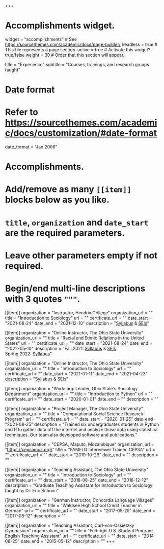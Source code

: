 +++
# Accomplishments widget.
widget = "accomplishments"  # See https://sourcethemes.com/academic/docs/page-builder/
headless = true  # This file represents a page section.
active = true  # Activate this widget? true/false
weight = 30  # Order that this section will appear.

title = "Experience"
subtitle = "Courses, trainings, and research groups taught"

# Date format
#   Refer to https://sourcethemes.com/academic/docs/customization/#date-format
date_format = "Jan 2006"

# Accomplishments.
#   Add/remove as many `[[item]]` blocks below as you like.
#   `title`, `organization` and `date_start` are the required parameters.
#   Leave other parameters empty if not required.
#   Begin/end multi-line descriptions with 3 quotes `"""`.

[[item]]
  organization = "Instructor, Hendrix College"
  organization_url = ""
  title = "Introduction to Sociology"
  url = ""
  certificate_url = ""
  date_start = "2021-08-24"
  date_end = "2021-12-10"
  description = "[Syllabus](/class/presentations/IntroToSoc_Fall2021_Syllabus_Axxe_Updated.pdf) & [SEIs](/teaching/presentations/Intro_Fall2021_Detailed.pdf)"

[[item]]
  organization = "Online Instructor, The Ohio State University"
  organization_url = ""
  title = "Racial and Ethnic Relations in the United States"
  url = ""
  certificate_url = ""
  date_start = "2021-08-24"
  date_end = "2022-05-10"
  description = "Fall 2021: [Syllabus](/teaching/presentations/RaceEthn_Syllabus_Fall2021.pdf) & [SEIs](/teaching/presentations/RaceEthnicity_Fall2021_Overview.pdf)<br> Spring 2022: [Syllabus](/teaching/presentations/RaceEthn_Spring2022_Axxe_20220106.pdf)"

[[item]]
  organization = "Online Instructor, The Ohio State University"
  organization_url = ""
  title = "Introduction to Sociology"
  url = ""
  certificate_url = ""
  date_start = "2021-01-11"
  date_end = "2021-04-23"
  description = "[Syllabus](/teaching/presentations/IntroToSoc_Spr2021_Axxe_20210119.pdf) & [SEIs](/teaching/presentations/Intro_Spr2021.pdf)"

[[item]]
  organization = "Workshop Leader, Ohio State's Sociology Department"
  organization_url = ""
  title = "Introduction to Python"
  url = ""
  certificate_url = ""
  date_start = "2020-01-01"
  date_end = ""
  description = ""

[[item]]
  organization = "Project Manager, The Ohio State University"
  organization_url = ""
  title = "Computational Social Science Research Program"
  url = ""
  certificate_url = ""
  date_start = "2020-01-26"
  date_end = "2021-08-25"
  description = "Trained six undergraduates students in Python and R to gather data off the internet and analyze those data using statistical techniques. Our team also developed software and publications."

[[item]]
  organization = "CEPSA, Maputo, Mozambique"
  organization_url = "https://cepsamoz.org/"
  title = "FAMELO Interviewer Trainer, CEPSA"
  url = ""
  certificate_url = ""
  date_start = "2019-10-26"
  date_end = ""
  description = ""

[[item]]
  organization = "Teaching Assistant, The Ohio State University"
  organization_url = ""
  title = "Introduction to Sociology"
  url = ""
  certificate_url = ""
  date_start = "2018-08-25"
  date_end = "2018-12-12"
  description = "Graduate Teaching Assistant for Introduction to Sociology taught by Dr. Eric Schoon"

[[item]]
  organization = "German Instructor, Concordia Language Villages"
  organization_url = ""
  title = "Waldsee High School Credit Teacher in German"
  url = ""
  certificate_url = ""
  date_start = "2017-05-25"
  date_end = "2017-08-12"
  description = ""

[[item]]
  organization = "Teaching Assistant, Carl-von-Ossietzky Gymnasium"
  organization_url = ""
  title = "Fulbright U.S. Student Program English Teaching Assistant"
  url = ""
  certificate_url = ""
  date_start = "2014-08-25"
  date_end = "2015-05-12"
  description = ""
+++
